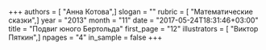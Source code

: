 +++
authors = [ "Анна Котова",]
slogan = ""
rubric = [ "Математические сказки",]
year = "2013"
month = "11"
date = "2017-05-24T18:31:46+03:00"
title = "Подвиг юного Бертольда"
first_page = "12"
illustrators = [ "Виктор Пяткин",]
npages = "4"
in_sample = false
+++
